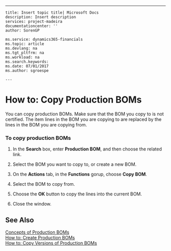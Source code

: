 ---
    title: Insert topic title| Microsoft Docs
    description: Insert description
    services: project-madeira
    documentationcenter: ''
    author: SorenGP

    ms.service: dynamics365-financials
    ms.topic: article
    ms.devlang: na
    ms.tgt_pltfrm: na
    ms.workload: na
    ms.search.keywords:
    ms.date: 07/01/2017
    ms.author: sgroespe

    ---
# How to: Copy Production BOMs
You can copy production BOMs. Make sure that the BOM you copy to is not certified. The item lines in the BOM you are copying to are replaced by the lines in the BOM you are copying from.  
  
### To copy production BOMs  
  
1.  In the **Search** box, enter **Production BOM**, and then choose the related link.  
  
2.  Select the BOM you want to copy to, or create a new BOM.  
  
3.  On the **Actions** tab, in the **Functions** gorup, choose **Copy BOM**.  
  
4.  Select the BOM to copy from.  
  
5.  Choose the **OK** button to copy the lines into the current BOM.  
  
6.  Close the window.  
  
## See Also  
 [Concepts of Production BOMs](../concepts-of-production-boms.md)   
 [How to: Create Production BOMs](../how-to-create-production-boms.md)   
 [How to: Copy Versions of Production BOMs](../how-to-copy-versions-of-production-boms.md)